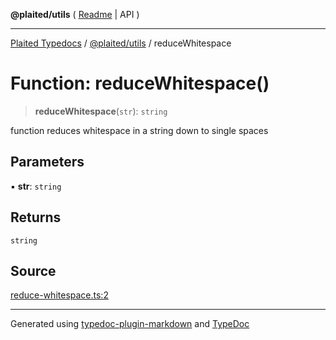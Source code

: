 **@plaited/utils** ( [Readme](../README.md) \| API )

***

[Plaited Typedocs](../../../modules.md) / [@plaited/utils](../modules.md) / reduceWhitespace

# Function: reduceWhitespace()

> **reduceWhitespace**(`str`): `string`

function reduces whitespace in a string down to single spaces

## Parameters

▪ **str**: `string`

## Returns

`string`

## Source

[reduce-whitespace.ts:2](https://github.com/plaited/plaited/blob/317e868/libs/utils/src/reduce-whitespace.ts#L2)

***

Generated using [typedoc-plugin-markdown](https://www.npmjs.com/package/typedoc-plugin-markdown) and [TypeDoc](https://typedoc.org/)
